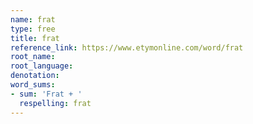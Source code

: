 ```yaml
---
name: frat
type: free
title: frat
reference_link: https://www.etymonline.com/word/frat
root_name: 
root_language: 
denotation: 
word_sums:
- sum: 'Frat + '
  respelling: frat
---
```

